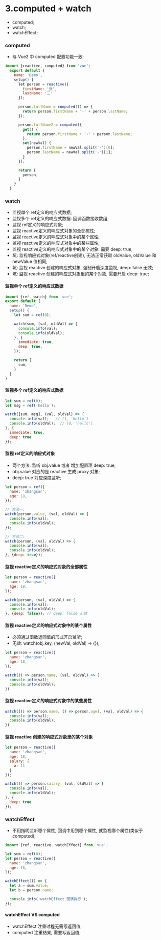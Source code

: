 # 3.computed + watch
- computed;
- watch;
- watchEffect;

### computed
- 与 Vue2 中 computed 配置功能一致;
```javascript
import {reactive, computed} from 'vue';
  export default {
    name: 'Demo',
    setup() {
      let person = reactive({
        firstName: '张',
        lastName: '三'
      });

      person.fullName = computed(() => {
        return person.firstName + '-' + person.lastName;
      });

      person.fullName2 = computed({
        get() {
          return person.firstName + '-' + person.lastName;
        },
        set(newVal) {
          person.firstName = newVal.split('-')[0];
          person.lastName = newVal.split('-')[1];
        }
      });

      return {
        person,
      }
    }
  }
```

### watch
- 监视单个 ref定义的响应式数据;
- 监视多个 ref定义的响应式数据: 回调函数接收数组;
- 监视 ref定义的响应式对象;
- 监视 reactive定义的响应式对象的全部属性;
- 监视 reactive定义的响应式对象中的某个属性;
- 监视 reactive定义的响应式对象中的某些属性;
- 监视 reactive定义的响应式对象中的某个对象: 需要 deep: true;
- 坑: 监视响应式对象(ref/reactive创建), 无法正常获取 oldValue, oldValue 和 newValue 值相同;
- 坑: 监视 reactive 创建的响应式对象, 强制开启深度监视, deep: false 无效;
- 坑: 监视 reactive 创建的响应式对象里的某个对象, 需要开启 deep: true;

#### 监视单个 ref定义的响应式数据
```javascript
import {ref, watch} from 'vue';
export default {
  name: 'Demo',
  setup() {
    let sum = ref(0);

    watch(sum, (val, oldVal) => {
      console.info(val);
      console.info(oldVal);
    }, {
      immediate: true,
      deep: true,
    });

    return {
      sum,
    }
  }
}
```

#### 监视多个 ref定义的响应式数据
```javascript
let sum = ref(0);
let msg = ref('hello');

watch([sum, msg], (val, oldVal) => {
  console.info(val);   // [1, 'hello']
  console.info(oldVal);  // [0, 'hello']
}, {
  immediate: true,
  deep: true
});
```

#### 监视 ref定义的响应式对象
- 两个方法: 监听 obj.value 或者 增加配置项 deep: true;
- obj.value 对应的是 reactive 生成 proxy 对象;
- deep: true 对应深度监听;
```javascript
let person = ref({
  name: 'zhangsan',
  age: 18,
});

// 方法一: 
watch(person.value, (val, oldVal) => {
  console.info(val);
  console.info(oldVal);
});

// 方法二: 
watch(person, (val, oldVal) => {
  console.info(val);
  console.info(oldVal);
}, {deep: true});
```

#### 监视 reactive定义的响应式对象的全部属性
```javascript
let person = reactive({
  name: 'zhangsan',
  age: 18,
});

watch(person, (val, oldVal) => {
  console.info(val);
  console.info(oldVal);
}, {deep: false}); // deep: false 无效
```

#### 监视 reactive定义的响应式对象中的某个属性
- 必须通过函数返回值的形式开启监听;
- 无效: watch(obj.key, (newVal, oldVal) => {});
```javascript
let person = reactive({
  name: 'zhangsan',
  age: 18,
});

watch(() => person.name, (val, oldVal) => {
  console.info(val);
  console.info(oldVal);
})
```

#### 监视 reactive定义的响应式对象中的某些属性
```javascript
watch([() => person.name, () => person.age], (val, oldVal) => {
  console.info(val);
  console.info(oldVal);
})
```

#### 监视 reactive 创建的响应式对象里的某个对象
```javascript
let person = reactive({
  name: 'zhangsan',
  age: 18,
  salary: {
    a: 11
  }
});

watch(() => person.salary, (val, oldVal) => {
  console.info(val);
  console.info(oldVal);
}, {
  deep: true
});
```

### watchEffect
- 不用指明监听哪个属性, 回调中用到哪个属性, 就监视哪个属性(类似于 computed);
```javascript
import {ref, reactive, watchEffect} from 'vue';

let sum = ref(0);
let person = reactive({
  name: 'zhangsan',
  age: 18,
});

watchEffect(() => {
  let a = sum.value;
  let b = person.name;

  console.info('watchEffect 回调执行');
});
```

#### watchEffect VS computed
- watchEffect 注重过程无需写返回值;
- computed 注重结果, 需要写返回值;
